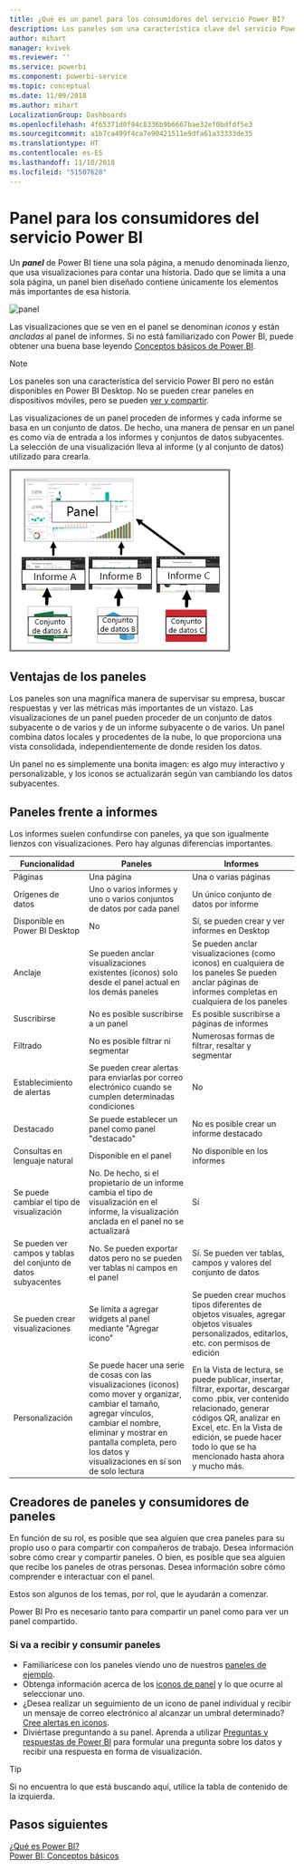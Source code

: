 ```yaml
---
title: ¿Qué es un panel para los consumidores del servicio Power BI?
description: Los paneles son una característica clave del servicio Power BI.
author: mihart
manager: kvivek
ms.reviewer: ''
ms.service: powerbi
ms.component: powerbi-service
ms.topic: conceptual
ms.date: 11/09/2018
ms.author: mihart
LocalizationGroup: Dashboards
ms.openlocfilehash: 4f65371d0f94c8336b9b6667bae32ef0bdfdf5e3
ms.sourcegitcommit: a1b7ca499f4ca7e90421511e9dfa61a33333de35
ms.translationtype: HT
ms.contentlocale: es-ES
ms.lasthandoff: 11/10/2018
ms.locfileid: "51507628"
---
```

# <a name="dashboards-for-power-bi-service-consumers"></a>Panel para los consumidores del servicio Power BI

Un ***panel*** de Power BI tiene una sola página, a menudo denominada lienzo, que usa visualizaciones para contar una historia. Dado que se limita a una sola página, un panel bien diseñado contiene únicamente los elementos más importantes de esa historia.

![panel](media/end-user-dashboards/power-bi-dashboard2.png)

Las visualizaciones que se ven en el panel se denominan *iconos* y están *ancladas* al panel de informes. Si no está familiarizado con Power BI, puede obtener una buena base leyendo [Conceptos básicos de Power BI](end-user-basic-concepts.md).

> [!NOTE]
> Los paneles son una característica del servicio Power BI pero no están disponibles en Power BI Desktop. No se pueden crear paneles en dispositivos móviles, pero se pueden [ver y compartir](mobile/mobile-apps-view-dashboard.md).
> 
> 

Las visualizaciones de un panel proceden de informes y cada informe se basa en un conjunto de datos. De hecho, una manera de pensar en un panel es como vía de entrada a los informes y conjuntos de datos subyacentes. La selección de una visualización lleva al informe (y al conjunto de datos) utilizado para crearla.

![Diagrama que muestra la relación entre paneles, informes, conjuntos de datos](media/end-user-dashboards/power-bi-diagram.png)

## <a name="advantages-of-dashboards"></a>Ventajas de los paneles
Los paneles son una magnífica manera de supervisar su empresa, buscar respuestas y ver las métricas más importantes de un vistazo. Las visualizaciones de un panel pueden proceder de un conjunto de datos subyacente o de varios y de un informe subyacente o de varios. Un panel combina datos locales y procedentes de la nube, lo que proporciona una vista consolidada, independientemente de donde residen los datos.

Un panel no es simplemente una bonita imagen: es algo muy interactivo y personalizable, y los iconos se actualizarán según van cambiando los datos subyacentes.

## <a name="dashboards-versus-reports"></a>Paneles frente a informes
Los informes suelen confundirse con paneles, ya que son igualmente lienzos con visualizaciones. Pero hay algunas diferencias importantes.

| **Funcionalidad** | **Paneles** | **Informes** |
| --- | --- | --- |
| Páginas |Una página |Una o varias páginas |
| Orígenes de datos |Uno o varios informes y uno o varios conjuntos de datos por cada panel |Un único conjunto de datos por informe |
| Disponible en Power BI Desktop |No |Sí, se pueden crear y ver informes en Desktop |
| Anclaje |Se pueden anclar visualizaciones existentes (iconos) solo desde el panel actual en los demás paneles |Se pueden anclar visualizaciones (como iconos) en cualquiera de los paneles Se pueden anclar páginas de informes completas en cualquiera de los paneles |
| Suscribirse |No es posible suscribirse a un panel |Es posible suscribirse a páginas de informes |
| Filtrado |No es posible filtrar ni segmentar |Numerosas formas de filtrar, resaltar y segmentar |
| Establecimiento de alertas |Se pueden crear alertas para enviarlas por correo electrónico cuando se cumplen determinadas condiciones |No |
| Destacado |Se puede establecer un panel como panel "destacado" |No es posible crear un informe destacado |
| Consultas en lenguaje natural |Disponible en el panel |No disponible en los informes |
| Se puede cambiar el tipo de visualización |No. De hecho, si el propietario de un informe cambia el tipo de visualización en el informe, la visualización anclada en el panel no se actualizará |Sí |
| Se pueden ver campos y tablas del conjunto de datos subyacentes |No. Se pueden exportar datos pero no se pueden ver tablas ni campos en el panel |Sí. Se pueden ver tablas, campos y valores del conjunto de datos |
| Se pueden crear visualizaciones |Se limita a agregar widgets al panel mediante "Agregar icono" |Se pueden crear muchos tipos diferentes de objetos visuales, agregar objetos visuales personalizados, editarlos, etc. con permisos de edición |
| Personalización |Se puede hacer una serie de cosas con las visualizaciones (iconos) como mover y organizar, cambiar el tamaño, agregar vínculos, cambiar el nombre, eliminar y mostrar en pantalla completa, pero los datos y visualizaciones en sí son de solo lectura |En la Vista de lectura, se puede publicar, insertar, filtrar, exportar, descargar como .pbix, ver contenido relacionado, generar códigos QR, analizar en Excel, etc.  En la Vista de edición, se puede hacer todo lo que se ha mencionado hasta ahora y mucho más. |

## <a name="dashboard-creators-and-dashboard-consumers"></a>Creadores de paneles y consumidores de paneles
En función de su rol, es posible que sea alguien que crea paneles para su propio uso o para compartir con compañeros de trabajo. Desea información sobre cómo crear y compartir paneles. O bien, es posible que sea alguien que recibe los paneles de otras personas. Desea información sobre cómo comprender e interactuar con el panel.

Estos son algunos de los temas, por rol, que le ayudarán a comenzar.

Power BI Pro es necesario tanto para compartir un panel como para ver un panel compartido.

### <a name="if-you-will-be-receiving-and-consuming-dashboards"></a>Si va a recibir y consumir paneles
* Familiarícese con los paneles viendo uno de nuestros [paneles de ejemplo](../sample-tutorial-connect-to-the-samples.md).
* Obtenga información acerca de los [iconos de panel](end-user-tiles.md) y lo que ocurre al seleccionar uno.
* ¿Desea realizar un seguimiento de un icono de panel individual y recibir un mensaje de correo electrónico al alcanzar un umbral determinado? [Cree alertas en iconos](end-user-alerts.md).
* Diviértase preguntando a su panel. Aprenda a utilizar [Preguntas y respuestas de Power BI](end-user-q-and-a.md) para formular una pregunta sobre los datos y recibir una respuesta en forma de visualización.

> [!TIP]
> Si no encuentra lo que está buscando aquí, utilice la tabla de contenido de la izquierda.
> 

## <a name="next-steps"></a>Pasos siguientes
[¿Qué es Power BI?](../power-bi-overview.md)  
[Power BI: Conceptos básicos](end-user-basic-concepts.md)  